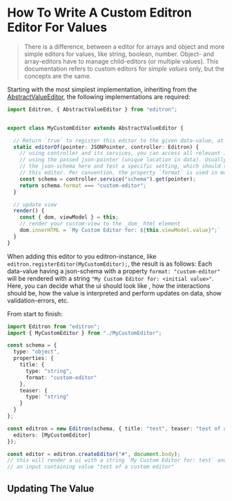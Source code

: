 # How To Write A Custom Editron Editor For Values

> There is a difference, between a editor for arrays and object and more simple editors for values, like string, boolean, number. Object- and array-editors have to manage child-editors (or multiple values). This documentation refers to custom editors for _simple values_ only, but the concepts are the same.


Starting with the most simplest implementation, inheriting from the [AbstractValueEditor](../src/editors/AbstractValueEditor.ts), the following implementations are required:

```ts
import Editron, { AbstractValueEditor } from "editron";


export class MyCustomEditor extends AbstractValueEditor {

  // Return `true` to register this editor to the given data-value, at the given json-pointer
  static editorOf(pointer: JSONPointer, controller: Editron) {
    // using controller and its services, you can access all relevant information, 
    // using the passed json-pointer (unique location in data). Usually we fetch 
    // the json-schema here and test a specific setting, which should trigger 
    // this editor. Per convention, the property `format` is used in most cases:
    const schema = controller.service("schema").get(pointer);
    return schema.format === "custom-editor";
  }

  // update view
  render() {
    const { dom, viewModel } = this;
    // render your custom-view to the _dom_ html element
    dom.innerHTML = `My Custom Editor for: ${this.viewModel.value}";`
  }
}
```

When adding this editor to you editron-instance, like `editron.registerEditor(MyCustomEditor);`, the result is as follows: Each data-value having a json-schema with a property `format: "custom-editor"` will be rendered with a string `"My Custom Editor for: <initial value>"`. Here, you can decide what the ui should look like , how the interactions should be, how the value is interpreted and perform updates on data, show validation-errors, etc.

From start to finish:

```ts
import Editron from "editron";
import { MyCustomEditor } from "./MyCustomEditor";

const schema = {
  type: "object",
  properties: {
    title: {
      type: "string",
      format: "custom-editor"
    },
    teaser: {
      type: "string"
    }
  }
};

const editron = new Editron(schema, { title: "test", teaser: "test of a custom editor" }, {
  editors: [MyCustomEditor]
});

const editor = editron.createEditor("#", document.body);
// this will render a ui with a string `My Custom Editor for: test` and 
// an input containing value "test of a custom editor"
```


## Updating The Value


